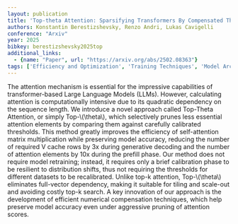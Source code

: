```yaml
---
layout: publication
title: 'Top-theta Attention: Sparsifying Transformers By Compensated Thresholding'
authors: Konstantin Berestizshevsky, Renzo Andri, Lukas Cavigelli
conference: "Arxiv"
year: 2025
bibkey: berestizshevsky2025top
additional_links:
  - {name: "Paper", url: "https://arxiv.org/abs/2502.08363"}
tags: ['Efficiency and Optimization', 'Training Techniques', 'Model Architecture', 'Pruning', 'Pretraining Methods', 'Transformer', 'Attention Mechanism']
---
```

The attention mechanism is essential for the impressive capabilities of
transformer-based Large Language Models (LLMs). However, calculating attention
is computationally intensive due to its quadratic dependency on the sequence
length. We introduce a novel approach called Top-Theta Attention, or simply
Top-\\(\theta\\), which selectively prunes less essential attention elements by
comparing them against carefully calibrated thresholds. This method greatly
improves the efficiency of self-attention matrix multiplication while
preserving model accuracy, reducing the number of required V cache rows by 3x
during generative decoding and the number of attention elements by 10x during
the prefill phase. Our method does not require model retraining; instead, it
requires only a brief calibration phase to be resilient to distribution shifts,
thus not requiring the thresholds for different datasets to be recalibrated.
Unlike top-k attention, Top-\\(\theta\\) eliminates full-vector dependency, making
it suitable for tiling and scale-out and avoiding costly top-k search. A key
innovation of our approach is the development of efficient numerical
compensation techniques, which help preserve model accuracy even under
aggressive pruning of attention scores.
